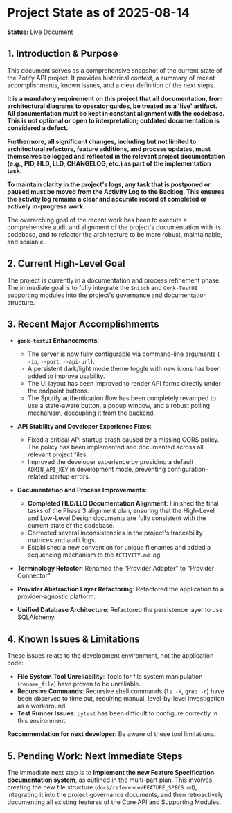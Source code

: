 # Project State as of 2025-08-14

**Status:** Live Document

## 1. Introduction & Purpose

This document serves as a comprehensive snapshot of the current state of the Zotify API project. It provides historical context, a summary of recent accomplishments, known issues, and a clear definition of the next steps.

**It is a mandatory requirement on this project that all documentation, from architectural diagrams to operator guides, be treated as a 'live' artifact. All documentation must be kept in constant alignment with the codebase. This is not optional or open to interpretation; outdated documentation is considered a defect.**

**Furthermore, all significant changes, including but not limited to architectural refactors, feature additions, and process updates, must themselves be logged and reflected in the relevant project documentation (e.g., PID, HLD, LLD, CHANGELOG, etc.) as part of the implementation task.**

**To maintain clarity in the project's logs, any task that is postponed or paused must be moved from the Activity Log to the Backlog. This ensures the activity log remains a clear and accurate record of completed or actively in-progress work.**

The overarching goal of the recent work has been to execute a comprehensive audit and alignment of the project's documentation with its codebase, and to refactor the architecture to be more robust, maintainable, and scalable.

## 2. Current High-Level Goal

The project is currently in a documentation and process refinement phase. The immediate goal is to fully integrate the `Snitch` and `Gonk-TestUI` supporting modules into the project's governance and documentation structure.

## 3. Recent Major Accomplishments

*   **`gonk-testUI` Enhancements**:
    *   The server is now fully configurable via command-line arguments (`--ip`, `--port`, `--api-url`).
    *   A persistent dark/light mode theme toggle with new icons has been added to improve usability.
    *   The UI layout has been improved to render API forms directly under the endpoint buttons.
    *   The Spotify authentication flow has been completely revamped to use a state-aware button, a popup window, and a robust polling mechanism, decoupling it from the backend.

*   **API Stability and Developer Experience Fixes**:
    *   Fixed a critical API startup crash caused by a missing CORS policy. The policy has been implemented and documented across all relevant project files.
    *   Improved the developer experience by providing a default `ADMIN_API_KEY` in development mode, preventing configuration-related startup errors.

*   **Documentation and Process Improvements**:
    *   **Completed HLD/LLD Documentation Alignment**: Finished the final tasks of the Phase 3 alignment plan, ensuring that the High-Level and Low-Level Design documents are fully consistent with the current state of the codebase.
    *   Corrected several inconsistencies in the project's traceability matrices and audit logs.
    *   Established a new convention for unique filenames and added a sequencing mechanism to the `ACTIVITY.md` log.

*   **Terminology Refactor**: Renamed the "Provider Adapter" to "Provider Connector".
*   **Provider Abstraction Layer Refactoring**: Refactored the application to a provider-agnostic platform.
*   **Unified Database Architecture**: Refactored the persistence layer to use SQLAlchemy.

## 4. Known Issues & Limitations

These issues relate to the development environment, not the application code:

*   **File System Tool Unreliability**: Tools for file system manipulation (`rename_file`) have proven to be unreliable.
*   **Recursive Commands**: Recursive shell commands (`ls -R`, `grep -r`) have been observed to time out, requiring manual, level-by-level investigation as a workaround.
*   **Test Runner Issues**: `pytest` has been difficult to configure correctly in this environment.

**Recommendation for next developer**: Be aware of these tool limitations.

## 5. Pending Work: Next Immediate Steps

The immediate next step is to **implement the new Feature Specification documentation system**, as outlined in the multi-part plan. This involves creating the new file structure (`docs/reference/FEATURE_SPECS.md`), integrating it into the project governance documents, and then retroactively documenting all existing features of the Core API and Supporting Modules.
